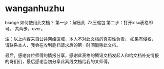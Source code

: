 # wanganhuzhu
biaoge
如何使用此文档？
第一步：解压此 .7z压缩包
第二步：打开xlsx表格即可。
共两步，over。


注：以上内容来自公共网络区域，本人不对此文档的真实性负责。
如果有侵权，请联系本人，我会在收到删档请求后的第一时间删除此文档。

最后，感谢各位师傅的情报分享，感谢此表格的腾讯文档发起人和给文档补充情报的哥们们，最后感谢当初分享此离线文档给我的某师傅。
